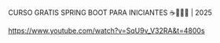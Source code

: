 CURSO GRATIS SPRING BOOT PARA INICIANTES ☕👩🏻‍💻 | 2025

https://www.youtube.com/watch?v=SqU9v_V32RA&t=4800s
